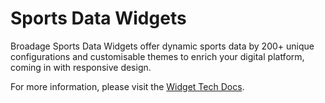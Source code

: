 # Sports Data Widgets
Broadage Sports Data Widgets offer dynamic sports data by 200+ unique configurations and customisable themes to enrich your digital platform, coming in with responsive design.

For more information, please visit the [Widget Tech Docs](https://www.broadage.com/developers/widget/widget-tech-docs).
